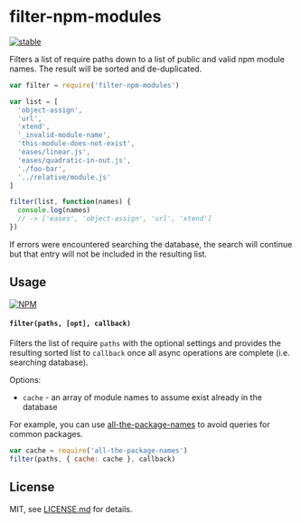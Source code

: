 # filter-npm-modules

[![stable](http://badges.github.io/stability-badges/dist/stable.svg)](http://github.com/badges/stability-badges)

Filters a list of require paths down to a list of public and valid npm module names. The result will be sorted and de-duplicated.

```js
var filter = require('filter-npm-modules')

var list = [
  'object-assign',
  'url',
  'xtend',
  '_invalid-module-name',
  'this-module-does-not-exist',
  'eases/linear.js',
  'eases/quadratic-in-out.js',
  './foo-bar',
  '../relative/module.js'
]

filter(list, function(names) {
  console.log(names)
  // -> ['eases', 'object-assign', 'url', 'xtend']
})
```

If errors were encountered searching the database, the search will continue but that entry will not be included in the resulting list. 

## Usage

[![NPM](https://nodei.co/npm/filter-npm-modules.png)](https://www.npmjs.com/package/filter-npm-modules)

#### `filter(paths, [opt], callback)`

Filters the list of require `paths` with the optional settings and provides the resulting sorted list to `callback` once all async operations are complete (i.e. searching database). 

Options:

- `cache` - an array of module names to assume exist already in the database

For example, you can use [all-the-package-names](https://github.com/zeke/all-the-package-names) to avoid queries for common packages.

```js
var cache = require('all-the-package-names')
filter(paths, { cache: cache }, callback)
```


## License

MIT, see [LICENSE.md](http://github.com/mattdesl/filter-npm-modules/blob/master/LICENSE.md) for details.
